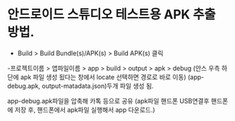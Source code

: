 # 안드로이드 스튜디오 테스트용 APK 추출 방법.

- Build > Build Bundle(s)/APK(s) > Build APK(s) 클릭

-프로젝트이름 > 앱파일이름 > app > build > output > apk > debug (안스 우측 하단에 apk 파일 생성 됬다는 창에서 locate 선택하면 경로로 바로 이동)
(app-debug.apk, output-matadata.json)두개 파일 생성 됨.

app-debug.apk파일을 압축해 카톡 등으로 공유
(apk파일 핸드폰 USB연결후 핸드폰에 저장 후, 핸드폰에서 apk파일 실행해서 app 다운로드.)
